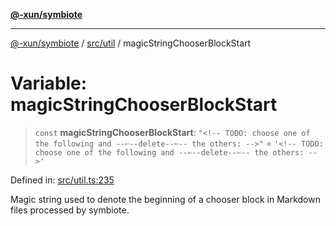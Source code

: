[**@-xun/symbiote**](../../../README.md)

***

[@-xun/symbiote](../../../README.md) / [src/util](../README.md) / magicStringChooserBlockStart

# Variable: magicStringChooserBlockStart

> `const` **magicStringChooserBlockStart**: `"<!-- TODO: choose one of the following and --✄--delete--✄-- the others: -->"` = `'<!-- TODO: choose one of the following and --✄--delete--✄-- the others: -->'`

Defined in: [src/util.ts:235](https://github.com/Xunnamius/symbiote/blob/1e0174c32cff28e404202c1cf920e474b94cfe7b/src/util.ts#L235)

Magic string used to denote the beginning of a chooser block in Markdown
files processed by symbiote.
